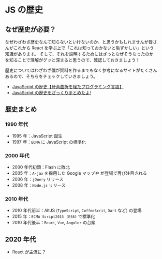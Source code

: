 # JS の歴史

## なぜ歴史が必要？

なぜわざわざ歴史なんて知らないといけないのか、と思うかもしれませんが皆さんがこれから React を学ぶ上で「これは知っておかないと恥ずかしい」という知識があります。
そして、それを説明するためにはざっとなぜそうなったのかを知ることで理解がグッと深まると思うので、確認しておきましょう！

歴史についてはわざわざ僕が資料を作るまでもなく参考になるサイトがたくさんあるので、そちらをチェックしていきましょう。

- [JavaScript の歴史【紆余曲折を経たプログラミング言語】](https://rightcode.co.jp/blog/it-entertainment/javascript-history)
- [JavaScript の歴史をざっくりまとめたよ!](https://qiita.com/DeployCat/items/c900a6f62862954d62e0)

## 歴史まとめ

### 1990 年代

- 1995 年：JavaScript 誕生
- 1997 年：`ECMA` に JavaScript の標準化

### 2000 年代

- 2000 年代初頭：Flash に敗北
- 2005 年：`A-jax` を採用した Google マップや が登場で再び注目される
- 2006 年：`jQuery` リリース
- 2008 年：`Node.js` リリース

### 2010 年代

- 2010 年代前半：AltJS (`TypeScript`, `CoffeeScrit`, `Dart` など) の登場
- 2015 年：`ECMA Script2015 (ES6)` で標準化
- 2010 年代後半：`React`, `Vue`, `Anguler` の台頭

## 2020 年代

- React が主流に？
